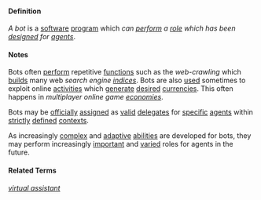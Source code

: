 #### Definition

*A bot* is a [software](https://github.com/gcassel/Modular-Organization-Terminology/blob/master/terms/software.md) [program](https://github.com/gcassel/Modular-Organization-Terminology/blob/master/terms/program.md) which *can [perform](https://github.com/gcassel/Modular-Organization-Terminology/blob/master/terms/perform.md) a [role](https://github.com/gcassel/Modular-Organization-Terminology/blob/master/terms/role.md) which has been [designed](https://github.com/gcassel/Modular-Organization-Terminology/blob/master/terms/design.md) for [agents](https://github.com/gcassel/Modular-Organization-Terminology/blob/master/terms/agent.md)*.

#### Notes
		
Bots often [perform](https://github.com/gcassel/Modular-Organization-Terminology/blob/master/terms/perform.md) repetitive [functions](https://github.com/gcassel/Modular-Organization-Terminology/blob/master/terms/function.md) such as the *web-crawling* which [builds](https://github.com/gcassel/Modular-Organization-Terminology/blob/master/terms/develop.md) many web *search engine [indices](https://github.com/gcassel/Modular-Organization-Terminology/blob/master/terms/index.md)*.  Bots are also [used](https://github.com/gcassel/Modular-Organization-Terminology/blob/master/terms/use.md) sometimes to exploit online [activities](https://github.com/gcassel/Modular-Organization-Terminology/blob/master/terms/activity.md) which [generate](https://github.com/gcassel/Modular-Organization-Terminology/blob/master/terms/generate.md) [desired](https://github.com/gcassel/Modular-Organization-Terminology/blob/master/terms/goal.md) [currencies](https://github.com/gcassel/Modular-Organization-Terminology/blob/master/terms/currency.md).  This often happens in *multiplayer online game [economies](https://github/gcassel/Modular-Organization-Terminology/blob/master/terms/economy.md)*.  
		
Bots may be [officially](https://github.com/gcassel/Modular-Organization-Terminology/blob/master/terms/official.md) [assigned](https://github.com/gcassel/Modular-Organization-Terminology/blob/master/terms/assign.md) as [valid](https://github.com/gcassel/Modular-Organization-Terminology/blob/master/terms/valid.md) [delegates](https://github.com/gcassel/Modular-Organization-Terminology/blob/master/terms/delegate.md) for [specific](https://github.com/gcassel/Modular-Organization-Terminology/blob/master/terms/specific.md) [agents](https://github.com/gcassel/Modular-Organization-Terminology/blob/master/terms/agent.md) within [strictly](https://github.com/gcassel/Modular-Organization-Terminology/blob/master/terms/strict.md) [defined](https://github.com/gcassel/Modular-Organization-Terminology/blob/master/terms/definition.md) [contexts](https://github.com/gcassel/Modular-Organization-Terminology/blob/master/terms/context.md).  

As increasingly [complex](https://github.com/gcassel/Modular-Organization-Terminology/blob/master/terms/complex.md) and [adaptive](https://github.com/gcassel/Modular-Organization-Terminology/blob/master/terms/adapt.md) [abilities](https://github.com/gcassel/Modular-Organization-Terminology/blob/master/terms/ability.md) are developed for bots, they may perform increasingly [important](https://github.com/gcassel/Modular-Organization-Terminology/blob/master/terms/importance.md) and [varied](https://github.com/gcassel/Modular-Organization-Terminology/blob/master/terms/variable.md) roles for agents in the future.

#### Related Terms

*[virtual assistant](https://github.com/gcassel/Modular-Organization-Terminology/blob/master/compound-terms/virtual-assistant.md)*
